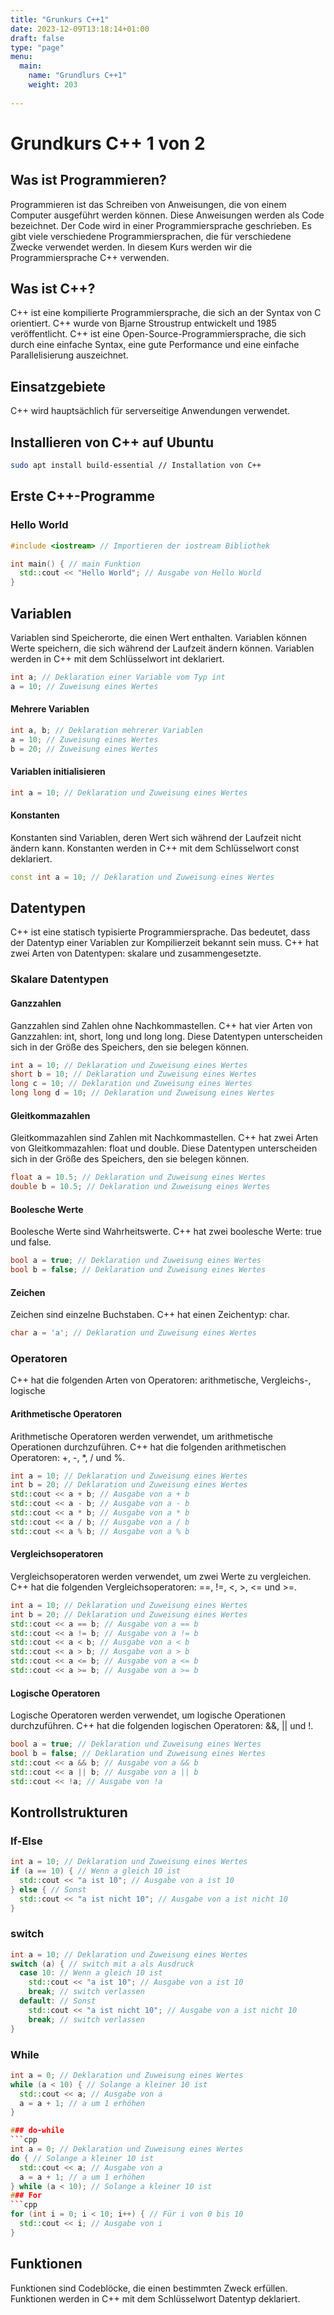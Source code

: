 ```yaml
---
title: "Grunkurs C++1"
date: 2023-12-09T13:18:14+01:00
draft: false
type: "page"
menu: 
  main:
    name: "Grundlurs C++1"
    weight: 203
    
---
```

# Grundkurs C++ 1 von 2
## Was ist Programmieren?
Programmieren ist das Schreiben von Anweisungen, die von einem Computer ausgeführt werden können. Diese Anweisungen werden als Code bezeichnet. Der Code wird in einer Programmiersprache geschrieben. Es gibt viele verschiedene Programmiersprachen, die für verschiedene Zwecke verwendet werden. In diesem Kurs werden wir die Programmiersprache C++ verwenden.
## Was ist C++?
C++ ist eine kompilierte Programmiersprache, die sich an der Syntax von C orientiert. C++ wurde von Bjarne Stroustrup entwickelt und 1985 veröffentlicht. C++ ist eine Open-Source-Programmiersprache, die sich durch eine einfache Syntax, eine gute Performance und eine einfache Parallelisierung auszeichnet.
## Einsatzgebiete
C++ wird hauptsächlich für serverseitige Anwendungen verwendet. 
## Installieren von C++ auf Ubuntu
```bash
sudo apt install build-essential // Installation von C++
```
## Erste C++-Programme
### Hello World
```cpp
#include <iostream> // Importieren der iostream Bibliothek

int main() { // main Funktion
  std::cout << "Hello World"; // Ausgabe von Hello World
}
```
## Variablen
Variablen sind Speicherorte, die einen Wert enthalten. Variablen können Werte speichern, die sich während der Laufzeit ändern können. Variablen werden in C++ mit dem Schlüsselwort int deklariert.
```cpp
int a; // Deklaration einer Variable vom Typ int
a = 10; // Zuweisung eines Wertes
```
#### Mehrere Variablen
```cpp
int a, b; // Deklaration mehrerer Variablen
a = 10; // Zuweisung eines Wertes
b = 20; // Zuweisung eines Wertes
```
#### Variablen initialisieren
```cpp
int a = 10; // Deklaration und Zuweisung eines Wertes
```
#### Konstanten
Konstanten sind Variablen, deren Wert sich während der Laufzeit nicht ändern kann. Konstanten werden in C++ mit dem Schlüsselwort const deklariert.
```cpp
const int a = 10; // Deklaration und Zuweisung eines Wertes
```
## Datentypen
C++ ist eine statisch typisierte Programmiersprache. Das bedeutet, dass der Datentyp einer Variablen zur Kompilierzeit bekannt sein muss. C++ hat zwei Arten von Datentypen: skalare und zusammengesetzte.
### Skalare Datentypen
#### Ganzzahlen
Ganzzahlen sind Zahlen ohne Nachkommastellen. C++ hat vier Arten von Ganzzahlen: int, short, long und long long. Diese Datentypen unterscheiden sich in der Größe des Speichers, den sie belegen können.
```cpp
int a = 10; // Deklaration und Zuweisung eines Wertes
short b = 10; // Deklaration und Zuweisung eines Wertes
long c = 10; // Deklaration und Zuweisung eines Wertes
long long d = 10; // Deklaration und Zuweisung eines Wertes
```
#### Gleitkommazahlen
Gleitkommazahlen sind Zahlen mit Nachkommastellen. C++ hat zwei Arten von Gleitkommazahlen: float und double. Diese Datentypen unterscheiden sich in der Größe des Speichers, den sie belegen können.
```cpp
float a = 10.5; // Deklaration und Zuweisung eines Wertes
double b = 10.5; // Deklaration und Zuweisung eines Wertes
```
#### Boolesche Werte
Boolesche Werte sind Wahrheitswerte. C++ hat zwei boolesche Werte: true und false.
```cpp
bool a = true; // Deklaration und Zuweisung eines Wertes
bool b = false; // Deklaration und Zuweisung eines Wertes
```
#### Zeichen
Zeichen sind einzelne Buchstaben. C++ hat einen Zeichentyp: char.
```cpp
char a = 'a'; // Deklaration und Zuweisung eines Wertes
```
### Operatoren
C++ hat die folgenden Arten von Operatoren: arithmetische, Vergleichs-, logische

#### Arithmetische Operatoren
Arithmetische Operatoren werden verwendet, um arithmetische Operationen durchzuführen. C++ hat die folgenden arithmetischen Operatoren: +, -, *, / und %.
```cpp
int a = 10; // Deklaration und Zuweisung eines Wertes
int b = 20; // Deklaration und Zuweisung eines Wertes
std::cout << a + b; // Ausgabe von a + b
std::cout << a - b; // Ausgabe von a - b
std::cout << a * b; // Ausgabe von a * b
std::cout << a / b; // Ausgabe von a / b
std::cout << a % b; // Ausgabe von a % b
```
#### Vergleichsoperatoren
Vergleichsoperatoren werden verwendet, um zwei Werte zu vergleichen. C++ hat die folgenden Vergleichsoperatoren: ==, !=, <, >, <= und >=.
```cpp
int a = 10; // Deklaration und Zuweisung eines Wertes
int b = 20; // Deklaration und Zuweisung eines Wertes
std::cout << a == b; // Ausgabe von a == b
std::cout << a != b; // Ausgabe von a != b
std::cout << a < b; // Ausgabe von a < b
std::cout << a > b; // Ausgabe von a > b
std::cout << a <= b; // Ausgabe von a <= b
std::cout << a >= b; // Ausgabe von a >= b
```
#### Logische Operatoren
Logische Operatoren werden verwendet, um logische Operationen durchzuführen. C++ hat die folgenden logischen Operatoren: &&, || und !.
```cpp
bool a = true; // Deklaration und Zuweisung eines Wertes
bool b = false; // Deklaration und Zuweisung eines Wertes
std::cout << a && b; // Ausgabe von a && b
std::cout << a || b; // Ausgabe von a || b
std::cout << !a; // Ausgabe von !a
```
## Kontrollstrukturen
### If-Else
```cpp
int a = 10; // Deklaration und Zuweisung eines Wertes
if (a == 10) { // Wenn a gleich 10 ist
  std::cout << "a ist 10"; // Ausgabe von a ist 10
} else { // Sonst
  std::cout << "a ist nicht 10"; // Ausgabe von a ist nicht 10
}
```
### switch
```cpp
int a = 10; // Deklaration und Zuweisung eines Wertes
switch (a) { // switch mit a als Ausdruck
  case 10: // Wenn a gleich 10 ist
    std::cout << "a ist 10"; // Ausgabe von a ist 10
    break; // switch verlassen
  default: // Sonst
    std::cout << "a ist nicht 10"; // Ausgabe von a ist nicht 10
    break; // switch verlassen
}
```

### While
```cpp
int a = 0; // Deklaration und Zuweisung eines Wertes
while (a < 10) { // Solange a kleiner 10 ist
  std::cout << a; // Ausgabe von a
  a = a + 1; // a um 1 erhöhen
}

### do-while
```cpp
int a = 0; // Deklaration und Zuweisung eines Wertes
do { // Solange a kleiner 10 ist
  std::cout << a; // Ausgabe von a
  a = a + 1; // a um 1 erhöhen
} while (a < 10); // Solange a kleiner 10 ist
### For
```cpp
for (int i = 0; i < 10; i++) { // Für i von 0 bis 10
  std::cout << i; // Ausgabe von i
}
```
## Funktionen
Funktionen sind Codeblöcke, die einen bestimmten Zweck erfüllen. Funktionen werden in C++ mit dem Schlüsselwort Datentyp deklariert.



